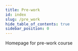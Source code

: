 ```yaml
---
title: Pre-work
id: index
slug: /pre_work
hide_table_of_contents: true
sidebar_position: 0
---
```


Homepage for pre-work course
